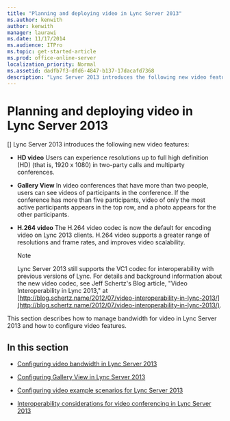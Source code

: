 ```yaml
---
title: "Planning and deploying video in Lync Server 2013"
ms.author: kenwith
author: kenwith
manager: laurawi
ms.date: 11/17/2014
ms.audience: ITPro
ms.topic: get-started-article
ms.prod: office-online-server
localization_priority: Normal
ms.assetid: dadfb7f3-dfd6-4847-b137-17dacafd7368
description: "Lync Server 2013 introduces the following new video features:"
---
```


# Planning and deploying video in Lync Server 2013
[]
Lync Server 2013 introduces the following new video features:
  
- **HD video** Users can experience resolutions up to full high definition (HD) (that is, 1920 x 1080) in two-party calls and multiparty conferences. 
    
- **Gallery View** In video conferences that have more than two people, users can see videos of participants in the conference. If the conference has more than five participants, video of only the most active participants appears in the top row, and a photo appears for the other participants. 
    
- **H.264 video** The H.264 video codec is now the default for encoding video on Lync 2013 clients. H.264 video supports a greater range of resolutions and frame rates, and improves video scalability. 
    
    > [!NOTE]
    > Lync Server 2013 still supports the VC1 codec for interoperability with previous versions of Lync. For details and background information about the new video codec, see Jeff Schertz's Blog article, "Video Interoperability in Lync 2013," at [http://blog.schertz.name/2012/07/video-interoperability-in-lync-2013/](http://blog.schertz.name/2012/07/video-interoperability-in-lync-2013/). 
  
This section describes how to manage bandwidth for video in Lync Server 2013 and how to configure video features.
  
## In this section

- [Configuring video bandwidth in Lync Server 2013](configuring-video-bandwidth-in-lync-server.md)
    
- [Configuring Gallery View in Lync Server 2013](configuring-gallery-view.md)
    
- [Configuring video example scenarios for Lync Server 2013](configuring-video-example-scenarios.md)
    
- [Interoperability considerations for video conferencing in Lync Server 2013](interoperability-considerations-for-video-conferencing.md)
    

